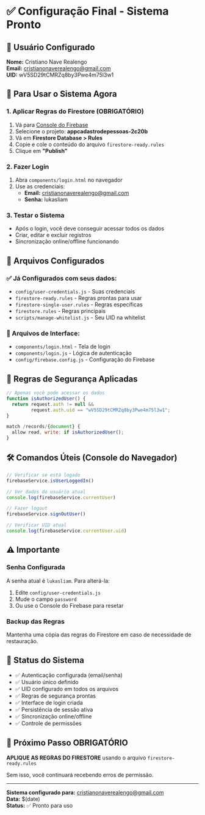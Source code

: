 # ✅ Configuração Final - Sistema Pronto

## 👤 Usuário Configurado

**Nome:** Cristiano Nave Realengo  
**Email:** cristianonaverealengo@gmail.com  
**UID:** wV5SD29tCMRZq8by3Pwe4m75l3w1  

## 🚀 Para Usar o Sistema Agora

### 1. Aplicar Regras do Firestore (OBRIGATÓRIO)
1. Vá para [Console do Firebase](https://console.firebase.google.com)
2. Selecione o projeto: **appcadastrodepessoas-2c20b**
3. Vá em **Firestore Database > Rules**
4. Copie e cole o conteúdo do arquivo `firestore-ready.rules`
5. Clique em **"Publish"**

### 2. Fazer Login
1. Abra `components/login.html` no navegador
2. Use as credenciais:
   - **Email:** cristianonaverealengo@gmail.com
   - **Senha:** lukasliam

### 3. Testar o Sistema
- Após o login, você deve conseguir acessar todos os dados
- Criar, editar e excluir registros
- Sincronização online/offline funcionando

## 📁 Arquivos Configurados

### ✅ Já Configurados com seus dados:
- `config/user-credentials.js` - Suas credenciais
- `firestore-ready.rules` - Regras prontas para usar
- `firestore-single-user.rules` - Regras específicas
- `firestore.rules` - Regras principais
- `scripts/manage-whitelist.js` - Seu UID na whitelist

### 🔧 Arquivos de Interface:
- `components/login.html` - Tela de login
- `components/login.js` - Lógica de autenticação
- `config/firebase.config.js` - Configuração do Firebase

## 🔐 Regras de Segurança Aplicadas

```javascript
// Apenas você pode acessar os dados
function isAuthorizedUser() {
  return request.auth != null &&
         request.auth.uid == "wV5SD29tCMRZq8by3Pwe4m75l3w1";
}

match /records/{document} {
  allow read, write: if isAuthorizedUser();
}
```

## 🛠️ Comandos Úteis (Console do Navegador)

```javascript
// Verificar se está logado
firebaseService.isUserLoggedIn()

// Ver dados do usuário atual
console.log(firebaseService.currentUser)

// Fazer logout
firebaseService.signOutUser()

// Verificar UID atual
console.log(firebaseService.currentUser.uid)
```

## ⚠️ Importante

### Senha Configurada
A senha atual é `lukasliam`. Para alterá-la:
1. Edite `config/user-credentials.js`
2. Mude o campo `password`
3. Ou use o Console do Firebase para resetar

### Backup das Regras
Mantenha uma cópia das regras do Firestore em caso de necessidade de restauração.

## 🎯 Status do Sistema

- ✅ Autenticação configurada (email/senha)
- ✅ Usuário único definido
- ✅ UID configurado em todos os arquivos
- ✅ Regras de segurança prontas
- ✅ Interface de login criada
- ✅ Persistência de sessão ativa
- ✅ Sincronização online/offline
- ✅ Controle de permissões

## 🚨 Próximo Passo OBRIGATÓRIO

**APLIQUE AS REGRAS DO FIRESTORE** usando o arquivo `firestore-ready.rules`

Sem isso, você continuará recebendo erros de permissão.

---

**Sistema configurado para:** cristianonaverealengo@gmail.com  
**Data:** $(date)  
**Status:** ✅ Pronto para uso